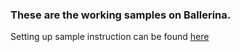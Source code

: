 ### These are the working samples on Ballerina.

Setting up sample instruction can be found [here](identity-mediation-flows/samples/v2.0/README.md)
